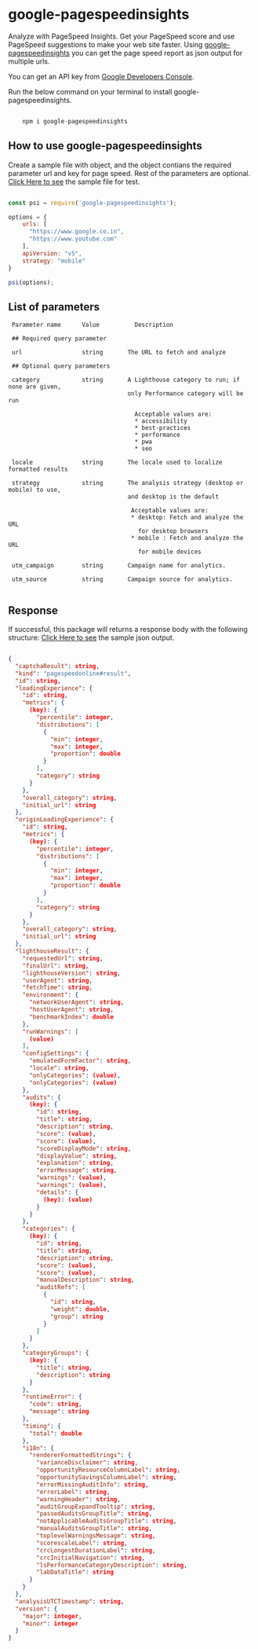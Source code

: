 # google-pagespeedinsights
Analyze with PageSpeed Insights. Get your PageSpeed score and use PageSpeed suggestions to make your web site faster. Using [google-pagespeedinsights](https://www.npmjs.com/package/google-pagespeedinsights) you can get the page speed report as json output for multiple urls.

You can get an API key from [Google Developers Console](https://console.developers.google.com/).

Run the below command on your terminal to install google-pagespeedinsights.

```JavaScript

    npm i google-pagespeedinsights

```

## How to use google-pagespeedinsights

Create a sample file with object, and the object contians the required parameter url and key for page speed. Rest of the parameters are optional.
[Click Here to see](https://github.com/eesakky/pagespeedinsights/blob/master/sample/sample.js) the sample file for test. 

```JavaScript

const psi = require('google-pagespeedinsights');

options = {
    urls: [
      "https://www.google.co.in",
      "https://www.youtube.com"
    ],
    apiVersion: "v5",
    strategy: "mobile"
}

psi(options);

```

## List of parameters

```
 Parameter name      Value          Description                                       

 ## Required query parameter                                                            

 url  	             string	      The URL to fetch and analyze                     

 ## Optional query parameters                                                           

 category	         string	      A Lighthouse category to run; if none are given, 
                                  only Performance category will be run           
                                                                                
                                    Acceptable values are:                      
                                    * accessibility                             
                                    * best-practices                            
                                    * performance                               
                                    * pwa                                       
                                    * seo                                       

 locale	             string	      The locale used to localize formatted results     

 strategy	         string	      The analysis strategy (desktop or mobile) to use,
                                  and desktop is the default                        

                                   Acceptable values are:                       
                                   * desktop: Fetch and analyze the URL         
                                     for desktop browsers                       
                                   * mobile : Fetch and analyze the URL         
                                     for mobile devices                         

 utm_campaign	     string	      Campaign name for analytics.                     

 utm_source	         string	      Campaign source for analytics.                    


```

## Response

If successful, this package will returns a response body with the following structure:
[Click Here to see](https://github.com/eesakky/pagespeedinsights/blob/master/sample/sample-output.json) the sample json output. 

``` json

{
  "captchaResult": string,
  "kind": "pagespeedonline#result",
  "id": string,
  "loadingExperience": {
    "id": string,
    "metrics": {
      (key): {
        "percentile": integer,
        "distributions": [
          {
            "min": integer,
            "max": integer,
            "proportion": double
          }
        ],
        "category": string
      }
    },
    "overall_category": string,
    "initial_url": string
  },
  "originLoadingExperience": {
    "id": string,
    "metrics": {
      (key): {
        "percentile": integer,
        "distributions": [
          {
            "min": integer,
            "max": integer,
            "proportion": double
          }
        ],
        "category": string
      }
    },
    "overall_category": string,
    "initial_url": string
  },
  "lighthouseResult": {
    "requestedUrl": string,
    "finalUrl": string,
    "lighthouseVersion": string,
    "userAgent": string,
    "fetchTime": string,
    "environment": {
      "networkUserAgent": string,
      "hostUserAgent": string,
      "benchmarkIndex": double
    },
    "runWarnings": [
      (value)
    ],
    "configSettings": {
      "emulatedFormFactor": string,
      "locale": string,
      "onlyCategories": (value),
      "onlyCategories": (value)
    },
    "audits": {
      (key): {
        "id": string,
        "title": string,
        "description": string,
        "score": (value),
        "score": (value),
        "scoreDisplayMode": string,
        "displayValue": string,
        "explanation": string,
        "errorMessage": string,
        "warnings": (value),
        "warnings": (value),
        "details": {
          (key): (value)
        }
      }
    },
    "categories": {
      (key): {
        "id": string,
        "title": string,
        "description": string,
        "score": (value),
        "score": (value),
        "manualDescription": string,
        "auditRefs": [
          {
            "id": string,
            "weight": double,
            "group": string
          }
        ]
      }
    },
    "categoryGroups": {
      (key): {
        "title": string,
        "description": string
      }
    },
    "runtimeError": {
      "code": string,
      "message": string
    },
    "timing": {
      "total": double
    },
    "i18n": {
      "rendererFormattedStrings": {
        "varianceDisclaimer": string,
        "opportunityResourceColumnLabel": string,
        "opportunitySavingsColumnLabel": string,
        "errorMissingAuditInfo": string,
        "errorLabel": string,
        "warningHeader": string,
        "auditGroupExpandTooltip": string,
        "passedAuditsGroupTitle": string,
        "notApplicableAuditsGroupTitle": string,
        "manualAuditsGroupTitle": string,
        "toplevelWarningsMessage": string,
        "scorescaleLabel": string,
        "crcLongestDurationLabel": string,
        "crcInitialNavigation": string,
        "lsPerformanceCategoryDescription": string,
        "labDataTitle": string
      }
    }
  },
  "analysisUTCTimestamp": string,
  "version": {
    "major": integer,
    "minor": integer
  }
}

```